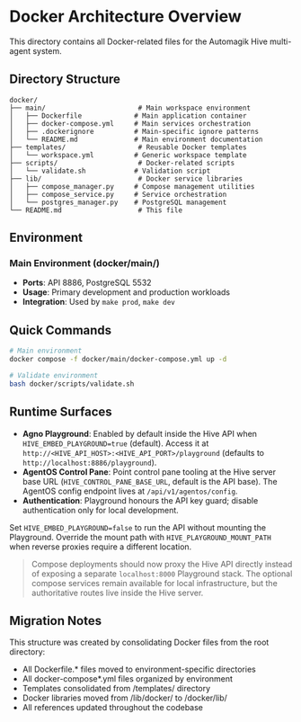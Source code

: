 # Docker Architecture Overview

This directory contains all Docker-related files for the Automagik Hive multi-agent system.

## Directory Structure

```
docker/
├── main/                       # Main workspace environment
│   ├── Dockerfile             # Main application container
│   ├── docker-compose.yml     # Main services orchestration
│   ├── .dockerignore          # Main-specific ignore patterns
│   └── README.md              # Main environment documentation
├── templates/                  # Reusable Docker templates
│   └── workspace.yml          # Generic workspace template
├── scripts/                    # Docker-related scripts
│   └── validate.sh            # Validation script
├── lib/                        # Docker service libraries
│   ├── compose_manager.py     # Compose management utilities
│   ├── compose_service.py     # Service orchestration
│   └── postgres_manager.py    # PostgreSQL management
└── README.md                   # This file
```

## Environment

### Main Environment (docker/main/)
- **Ports**: API 8886, PostgreSQL 5532
- **Usage**: Primary development and production workloads
- **Integration**: Used by `make prod`, `make dev`

## Quick Commands

```bash
# Main environment
docker compose -f docker/main/docker-compose.yml up -d

# Validate environment
bash docker/scripts/validate.sh
```

## Runtime Surfaces

- **Agno Playground**: Enabled by default inside the Hive API when `HIVE_EMBED_PLAYGROUND=true` (default). Access it at `http://<HIVE_API_HOST>:<HIVE_API_PORT>/playground` (defaults to `http://localhost:8886/playground`).
- **AgentOS Control Pane**: Point control pane tooling at the Hive server base URL (`HIVE_CONTROL_PANE_BASE_URL`, default is the API base). The AgentOS config endpoint lives at `/api/v1/agentos/config`.
- **Authentication**: Playground honours the API key guard; disable authentication only for local development.

Set `HIVE_EMBED_PLAYGROUND=false` to run the API without mounting the Playground. Override the mount path with `HIVE_PLAYGROUND_MOUNT_PATH` when reverse proxies require a different location.

> Compose deployments should now proxy the Hive API directly instead of exposing a separate `localhost:8000` Playground stack. The optional compose services remain available for local infrastructure, but the authoritative routes live inside the Hive server.

## Migration Notes

This structure was created by consolidating Docker files from the root directory:
- All Dockerfile.* files moved to environment-specific directories
- All docker-compose*.yml files organized by environment
- Templates consolidated from /templates/ directory
- Docker libraries moved from /lib/docker/ to /docker/lib/
- All references updated throughout the codebase
